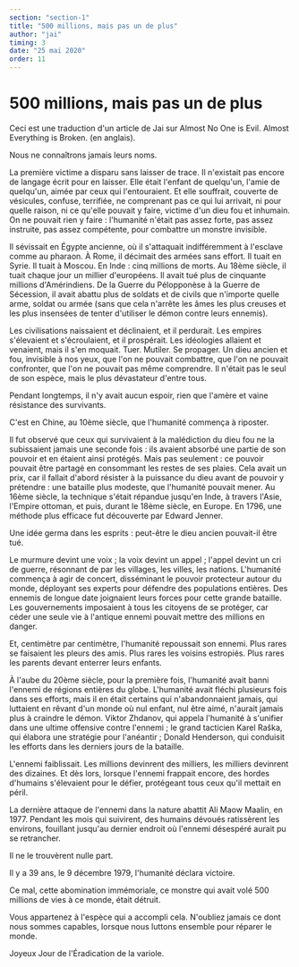 ```yaml
---
section: "section-1"
title: "500 millions, mais pas un de plus"
author: "jai"
timing: 3
date: "25 mai 2020"
order: 11
---
```


# 500 millions, mais pas un de plus

Ceci est une traduction d'un article de Jai sur Almost No One is Evil. Almost Everything is Broken. (en anglais). 

Nous ne connaîtrons jamais leurs noms.

La première victime a disparu sans laisser de trace. Il n'existait pas encore de langage écrit pour en laisser. Elle était l'enfant de quelqu'un, l'amie de quelqu'un, aimée par ceux qui l'entouraient. Et elle souffrait, couverte de vésicules, confuse, terrifiée, ne comprenant pas ce qui lui arrivait, ni pour quelle raison, ni ce qu'elle pouvait y faire, victime d'un dieu fou et inhumain. On ne pouvait rien y faire : l'humanité n'était pas assez forte, pas assez instruite, pas assez compétente, pour combattre un monstre invisible.

Il sévissait en Égypte ancienne, où il s'attaquait indifféremment à l'esclave comme au pharaon. À Rome, il décimait des armées sans effort. Il tuait en Syrie. Il tuait à Moscou. En Inde : cinq millions de morts. Au 18ème siècle, il tuait chaque jour un millier d'européens. Il avait tué plus de cinquante millions d'Amérindiens. De la Guerre du Pélopponèse à la Guerre de Sécession, il avait abattu plus de soldats et de civils que n'importe quelle arme, soldat ou armée (sans que cela n'arrête les âmes les plus creuses et les plus insensées de tenter d'utiliser le démon contre leurs ennemis).

Les civilisations naissaient et déclinaient, et il perdurait. Les empires s'élevaient et s'écroulaient, et il prospérait. Les idéologies allaient et venaient, mais il s'en moquait. Tuer. Mutiler. Se propager. Un dieu ancien et fou, invisible à nos yeux, que l'on ne pouvait combattre, que l'on ne pouvait confronter, que l'on ne pouvait pas même comprendre. Il n'était pas le seul de son espèce, mais le plus dévastateur d'entre tous.

Pendant longtemps, il n'y avait aucun espoir, rien que l'amère et vaine résistance des survivants.

C'est en Chine, au 10ème siècle, que l'humanité commença à riposter.

Il fut observé que ceux qui survivaient à la malédiction du dieu fou ne la subissaient jamais une seconde fois : ils avaient absorbé une partie de son pouvoir et en étaient ainsi protégés. Mais pas seulement : ce pouvoir pouvait être partagé en consommant les restes de ses plaies. Cela avait un prix, car il fallait d'abord résister à la puissance du dieu avant de pouvoir y prétendre : une bataille plus modeste, que l'humanité pouvait mener. Au 16ème siècle, la technique s'était répandue jusqu'en Inde, à travers l'Asie, l'Empire ottoman, et puis, durant le 18ème siècle, en Europe. En 1796, une méthode plus efficace fut découverte par Edward Jenner.

Une idée germa dans les esprits : peut-être le dieu ancien pouvait-il être tué.

Le murmure devint une voix ; la voix devint un appel ; l'appel devint un cri de guerre, résonnant de par les villages, les villes, les nations. L'humanité commença à agir de concert, disséminant le pouvoir protecteur autour du monde, déployant ses experts pour défendre des populations entières. Des ennemis de longue date joignaient leurs forces pour cette grande bataille. Les gouvernements imposaient à tous les citoyens de se protéger, car céder une seule vie à l'antique ennemi pouvait mettre des millions en danger.

Et, centimètre par centimètre, l'humanité repoussait son ennemi. Plus rares se faisaient les pleurs des amis. Plus rares les voisins estropiés. Plus rares les parents devant enterrer leurs enfants.

À l'aube du 20ème siècle, pour la première fois, l'humanité avait banni l'ennemi de régions entières du globe. L'humanité avait fléchi plusieurs fois dans ses efforts, mais il en était certains qui n'abandonnaient jamais, qui luttaient en rêvant d'un monde où nul enfant, nul être aimé, n'aurait jamais plus à craindre le démon. Viktor Zhdanov, qui appela l'humanité à s'unifier dans une ultime offensive contre l'ennemi ; le grand tacticien Karel Raška, qui élabora une stratégie pour l'anéantir ; Donald Henderson, qui conduisit les efforts dans les derniers jours de la bataille.

L'ennemi faiblissait. Les millions devinrent des milliers, les milliers devinrent des dizaines. Et dès lors, lorsque l'ennemi frappait encore, des hordes d'humains s'élevaient pour le défier, protégeant tous ceux qu'il mettait en péril.

La dernière attaque de l'ennemi dans la nature abattit Ali Maow Maalin, en 1977. Pendant les mois qui suivirent, des humains dévoués ratissèrent les environs, fouillant jusqu'au dernier endroit où l'ennemi désespéré aurait pu se retrancher.

Il ne le trouvèrent nulle part.

Il y a 39 ans, le 9 décembre 1979, l'humanité déclara victoire.

Ce mal, cette abomination immémoriale, ce monstre qui avait volé 500 millions de vies à ce monde, était détruit.

Vous appartenez à l'espèce qui a accompli cela. N'oubliez jamais ce dont nous sommes capables, lorsque nous luttons ensemble pour réparer le monde.

Joyeux Jour de l'Éradication de la variole.


